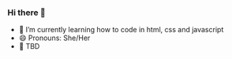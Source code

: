 ### Hi there 👋
- 🌱 I’m currently learning how to code in html, css and javascript
- 😄 Pronouns: She/Her
- 🔭 TBD
<!--
**FionaG02/FionaG02** is a ✨ _special_ ✨ repository because its `README.md` (this file) appears on your GitHub profile.

Here are some ideas to get you started:

- 🔭 I’m currently working on ...
- 🌱 I’m currently learning ...
- 👯 I’m looking to collaborate on ...
- 🤔 I’m looking for help with ...
- 💬 Ask me about ...
- 📫 How to reach me: ...
- 😄 Pronouns: ...
- ⚡ Fun fact: ...
-->

